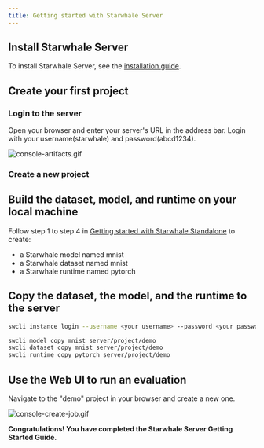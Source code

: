 ```yaml
---
title: Getting started with Starwhale Server
---
```


## Install Starwhale Server

To install Starwhale Server, see the [installation guide](../server/installation/index.md).

## Create your first project

### Login to the server

Open your browser and enter your server's URL in the address bar. Login with your username(starwhale) and password(abcd1234).

![console-artifacts.gif](../img/console-artifacts.gif)

### Create a new project

## Build the dataset, model, and runtime on your local machine

Follow step 1 to step 4 in [Getting started with Starwhale Standalone](standalone) to create:

- a Starwhale model named mnist
- a Starwhale dataset named mnist
- a Starwhale runtime named pytorch

## Copy the dataset, the model, and the runtime to the server

```bash
swcli instance login --username <your username> --password <your password> --alias server <Your Server URL>

swcli model copy mnist server/project/demo
swcli dataset copy mnist server/project/demo
swcli runtime copy pytorch server/project/demo
```

## Use the Web UI to run an evaluation

Navigate to the "demo" project in your browser and create a new one.

![console-create-job.gif](../img/console-create-job.gif)

**Congratulations! You have completed the Starwhale Server Getting Started Guide.**
